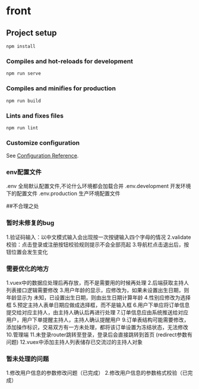 # front

## Project setup
```
npm install
```

### Compiles and hot-reloads for development
```
npm run serve
```

### Compiles and minifies for production
```
npm run build
```

### Lints and fixes files
```
npm run lint
```

### Customize configuration
See [Configuration Reference](https://cli.vuejs.org/config/).

### env配置文件
.env 全局默认配置文件,不论什么环境都会加载合并
.env.development 开发环境下的配置文件
.env.production 生产环境配置文件

##不合理之处
### 暂时未修复的bug
1.验证码输入：以中文模式输入会出现按一次按键输入四个字母的情况
2.validate校验：点击登录或注册按钮校验规则提示不会全部亮起
3.导航栏点击退出后，按钮位置会发生变化
### 需要优化的地方
1.vuex中的数据应处理后再存放，而不是需要用的时候再处理
2.后端获取主持人列表接口逻辑需要修改
3.用户年龄的显示，应修改为，如果未设置出生日期，则年龄显示为 未知，已设置出生日期，则由出生日期计算年龄
4.性别应修改为选择框
5.预定主持人表单日期应做成选择框，而不是输入框
6.用户下单应将订单信息提交给对应主持人，由主持人确认后再进行处理
7.订单信息应由系统推送给对应用户，用户下单提醒主持人，主持人确认提醒用户
9.订单表结构可能需要修改，添加操作标识，交易双方有一方未处理，都将该订单设置为冻结状态，无法修改
10.管理端
11.未登录router跳转至登录，登录后会直接跳转到首页 (redirect参数有问题)
12.vuex中添加主持人列表储存已交流过的主持人对象
### 暂未处理的问题
1.修改用户信息的参数修改问题（已完成）
2.修改用户信息的参数格式校验（已完成）
### 

